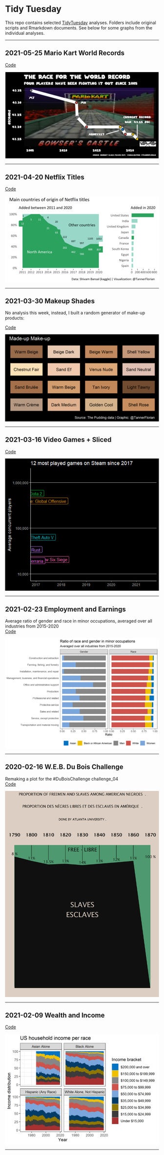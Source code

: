 # Tidy Tuesday

This repo contains selected [TidyTuesday](https://github.com/rfordatascience/tidytuesday) analyses. Folders include original scripts and Rmarkdown documents. See below for some graphs from the individual analyses. 

---

## 2021-05-25 Mario Kart World Records

[Code](https://github.com/FCTanner/tidy_tuesday/blob/main/2021-05-25%20Mario%20Kart%20World%20Records/2021-05-25-Mario-Kart-World-Records.md)

![alt text](https://github.com/FCTanner/tidy_tuesday/blob/main/2021-05-25%20Mario%20Kart%20World%20Records/mario.png)


---

## 2021-04-20 Netflix Titles

[Code](https://github.com/FCTanner/tidy_tuesday/blob/main/2021-04-20%20Netflix%20Titles/2021-04-20-Netflix-Titles.md)

![alt text](https://github.com/FCTanner/tidy_tuesday/blob/main/2021-04-20%20Netflix%20Titles/Countries.png)


---

## 2021-03-30 Makeup Shades

No analysis this week, instead, I built a random generator of make-up products:

[Code](https://github.com/FCTanner/tidy_tuesday/blob/main/2021-03-30%20Makeup%20Shades/2021-03-30-Makeup-Shades.md)

![alt text](https://github.com/FCTanner/tidy_tuesday/blob/main/2021-03-30%20Makeup%20Shades/Random%20make-up.png)

---

## 2021-03-16 Video Games + Sliced

[Code](https://github.com/FCTanner/tidy_tuesday/blob/main/2021-03-16%20Video%20Games%20%2B%20Sliced/2021-03-16-Video-Games-%2B-Sliced.md)

![alt text](https://github.com/FCTanner/tidy_tuesday/blob/main/2021-03-16%20Video%20Games%20%2B%20Sliced/games.gif)

---


## 2021-02-23 Employment and Earnings

Average ratio of gender and race in minor occupations, averaged over all industries from 2015-2020  
[Code](https://github.com/FCTanner/tidy_tuesday/blob/main/2021-02-23%20Employment%20and%20Earnings/2021-02-23-Employment-and-Earnings.md)

![alt text](https://github.com/FCTanner/tidy_tuesday/blob/main/2021-02-23%20Employment%20and%20Earnings/p_employed_minor_occ_summary.png)

--- 

## 2020-02-16 W.E.B. Du Bois Challenge

Remaking a plot for the #DuBoisChallenge challenge_04  
[Code](https://github.com/FCTanner/tidy_tuesday/blob/main/2021-02-16%20W.E.B.%20Du%20Bois%20Challenge/2021-02-16-W.E.B.-Du-Bois-Challenge.md)

![alt text](https://github.com/FCTanner/tidy_tuesday/blob/main/2021-02-16%20W.E.B.%20Du%20Bois%20Challenge/challenge_04.png)

--- 

## 2021-02-09 Wealth and Income

[Code](https://github.com/FCTanner/tidy_tuesday/blob/main/2021-02-09%20Wealth%20and%20Income/2021-02-09-Wealth-and-Income.md)

![alt text](https://github.com/FCTanner/tidy_tuesday/blob/main/2021-02-09%20Wealth%20and%20Income/US%20household%20income%20per%20race.png)

--- 